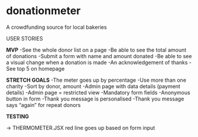 # donationmeter
A crowdfunding source for local bakeries

USER STORIES

**MVP**
-See the whole donor list on a page
-Be able to see the total amount of donations
-Submit a form with name and amount donated
-Be able to see a visual change when a donation is made
-An acknowledgement of thanks
-See top 5 on homepage

**STRETCH GOALS**
-The meter goes up by percentage
-Use more than one charity
-Sort by donor, amount
-Admin page with data details (payment details)
-Admin page = restricted view
-Mandatory form fields
-Anonymous button in form
-Thank you message is personalised
-Thank you message says “again” for repeat donors

**TESTING**

-> THERMOMETER.JSX
red line goes up based on form input


